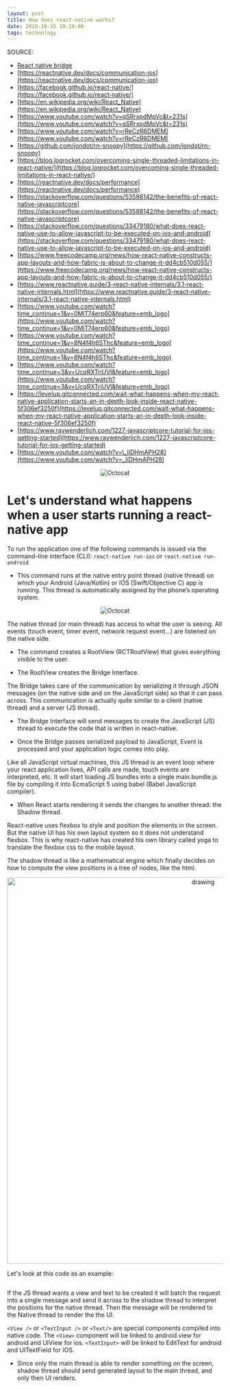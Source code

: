 ```yaml
---
layout: post
title: How does react-native works?
date: 2019-10-15 10:18:00
tags: technology
---
```


SOURCE:

- [React native bridge](https://subscription.packtpub.com/book/application_development/9781787282537/1/01lvl1sec9/how-the-react-native-bridge-from-javascript-to-native-world-works)
- [https://reactnative.dev/docs/communication-ios](https://reactnative.dev/docs/communication-ios)
- [https://facebook.github.io/react-native/](https://facebook.github.io/react-native/)
- [https://en.wikipedia.org/wiki/React_Native](https://en.wikipedia.org/wiki/React_Native)
- [https://www.youtube.com/watch?v=qSRrxpdMpVc&t=231s](https://www.youtube.com/watch?v=qSRrxpdMpVc&t=231s)
- [https://www.youtube.com/watch?v=rReCzR6DMEM](https://www.youtube.com/watch?v=rReCzR6DMEM)
- [https://github.com/jondot/rn-snoopy](https://github.com/jondot/rn-snoopy)
- [https://blog.logrocket.com/overcoming-single-threaded-limitations-in-react-native/](https://blog.logrocket.com/overcoming-single-threaded-limitations-in-react-native/)
- [https://reactnative.dev/docs/performance](https://reactnative.dev/docs/performance)
- [https://stackoverflow.com/questions/53588142/the-benefits-of-react-native-javascriptcore](https://stackoverflow.com/questions/53588142/the-benefits-of-react-native-javascriptcore)
- [https://stackoverflow.com/questions/33479180/what-does-react-native-use-to-allow-javascript-to-be-executed-on-ios-and-android](https://stackoverflow.com/questions/33479180/what-does-react-native-use-to-allow-javascript-to-be-executed-on-ios-and-android)
- [https://www.freecodecamp.org/news/how-react-native-constructs-app-layouts-and-how-fabric-is-about-to-change-it-dd4cb510d055/](https://www.freecodecamp.org/news/how-react-native-constructs-app-layouts-and-how-fabric-is-about-to-change-it-dd4cb510d055/)
- [https://www.reactnative.guide/3-react-native-internals/3.1-react-native-internals.html](https://www.reactnative.guide/3-react-native-internals/3.1-react-native-internals.html)
- [https://www.youtube.com/watch?time_continue=1&v=0MlT74erp60&feature=emb_logo](https://www.youtube.com/watch?time_continue=1&v=0MlT74erp60&feature=emb_logo)
- [https://www.youtube.com/watch?time_continue=1&v=8N4f4h6SThc&feature=emb_logo](https://www.youtube.com/watch?time_continue=1&v=8N4f4h6SThc&feature=emb_logo)
- [https://www.youtube.com/watch?time_continue=3&v=UcqRXTriUVI&feature=emb_logo](https://www.youtube.com/watch?time_continue=3&v=UcqRXTriUVI&feature=emb_logo)
- [https://levelup.gitconnected.com/wait-what-happens-when-my-react-native-application-starts-an-in-depth-look-inside-react-native-5f306ef3250f](https://levelup.gitconnected.com/wait-what-happens-when-my-react-native-application-starts-an-in-depth-look-inside-react-native-5f306ef3250f)
- [https://www.raywenderlich.com/1227-javascriptcore-tutorial-for-ios-getting-started](https://www.raywenderlich.com/1227-javascriptcore-tutorial-for-ios-getting-started)
- [https://www.youtube.com/watch?v=\_IiDHmAPH28](https://www.youtube.com/watch?v=_IiDHmAPH28)

<span style="display:block;text-align:center">![Octocat]({{site.baseurl}}/assets/img/view.png)</span>

# Let's understand what happens when a user starts running a react-native app

To run the application one of the following commands is issued via the command-line interface (CLI): `react-native run-ios` or `react-native run-android`


- This command runs at the native entry point thread (native thread) on which your Android (Java/Kotlin) or IOS (Swift/Objective C) app is running. This thread is automatically assigned by the phone’s operating system.

<span style="display:block;text-align:center">![Octocat]({{site.baseurl}}/assets/img/process.png)</span>

The native thread (or main thread) has access to what the user is seeing. All events (touch event, timer event, network request event...) are listened on the native side.

- The command creates a RootView (RCTRootView) that gives everything visible to the user.

- The RootView creates the Bridge Interface.

The Bridge takes care of the communication by serializing it through JSON messages (on the native side and on the JavaScript side) so that it can pass across. This communication is actually quite similar to a client (native thread) and a server (JS thread).

- The Bridge Interface will send messages to create the JavaScript (JS) thread to execute the code that is written in react-native.

- Once the Bridge passes serialized payload to JavaScript, Event is processed and your application logic comes into play.

Like all JavaScript virtual machines, this JS thread is an event loop where your react application lives, API calls are made, touch events are interpreted, etc. It will start loading JS bundles into a single main.bundle.js file by compiling it into EcmaScript 5 using babel (Babel JavaScript compiler).

- When React starts rendering it sends the changes to another thread: the Shadow thread.

React-native uses flexbox to style and position the elements in the screen. But the native UI has his own layout system so it does not understand flexbox. This is why react-native has created his own library called yoga to translate the flexbox css to the mobile layout.

The shadow thread is like a mathematical engine which finally decides on how to compute the view positions in a tree of nodes, like the html.

<span style="display:block;text-align:center"> <img src="{{site.baseurl}}/assets/img/native.png" alt="drawing" width="900"/></span>

Let's look at this code as an example:

```jsx let d const App = props = { return ( <View> <Text>Hello there</Text> </View> ) }

```

If the JS thread wants a view and text to be created it will batch the request into a single message and send it across to the shadow thread to interpret the positions for the native thread. Then the message will be rendered to the Native thread to render the the UI.

`<View />` or `<TextInput />` or `<Text/>` are special components compiled into native code. The `<View>` component will be linked to android.view for android and UIView for ios. `<TextInput>` will be linked to EditText for android and UITextField for IOS.

- Since only the main thread is able to render something on the screen, shadow thread should send generated layout to the main thread, and only then UI renders.
